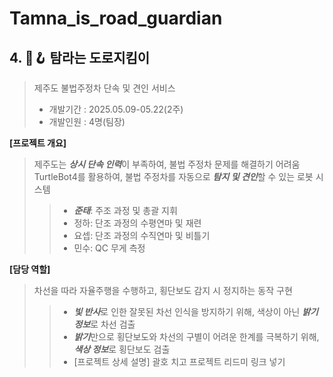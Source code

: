 # Tamna_is_road_guardian
## 4. 🚓🪝 탐라는 도로지킴이
> 제주도 불법주정차 단속 및 견인 서비스
> - 개발기간 : 2025.05.09-05.22(2주)  
> - 개발인원 : 4명(팀장)  

**[프로젝트 개요]**
> 제주도는 ***상시 단속 인력***이 부족하여, 불법 주정차 문제를 해결하기 어려움  
> TurtleBot4를 활용하여, 불법 주정차를 자동으로 ***탐지 및 견인***할 수 있는 로봇 시스템
>> - ***준태***: 주조 과정 및 총괄 지휘  
>> - 정하: 단조 과정의 수평연마 및 재련  
>> - 요셉: 단조 과정의 수직연마 및 비틀기  
>> - 민수: QC 무게 측정  

**[담당 역할]**
> 차선을 따라 자율주행을 수행하고, 횡단보도 감지 시 정지하는 동작 구현  
>> - ***빛 반사***로 인한 잘못된 차선 인식을 방지하기 위해, 색상이 아닌 ***밝기 정보***로 차선 검출  
>> - ***밝기***만으로 횡단보도와 차선의 구별이 어려운 한계를 극복하기 위해, ***색상 정보***로 횡단보도 검출   
>> - [프로젝트 상세 설명] 괄호 치고 프로젝트 리드미 링크 넣기  
<br />
